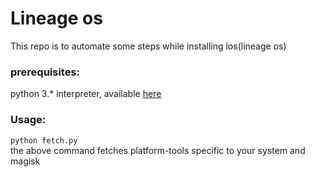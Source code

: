 # Lineage os

This repo is to automate some steps while installing los(lineage os)

### prerequisites:
python 3.* interpreter, available [here](https://www.python.org/downloads/)

### Usage:

```python fetch.py```<br />
the above command fetches platform-tools specific to your system and magisk
